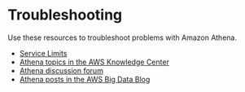# Troubleshooting<a name="troubleshooting"></a>

Use these resources to troubleshoot problems with Amazon Athena\.
+  [Service Limits](service-limits.md) 
+  [Athena topics in the AWS Knowledge Center](https://aws.amazon.com/premiumsupport/knowledge-center/#athena) 
+  [Athena discussion forum](https://forums.aws.amazon.com/forum.jspa?forumID=242) 
+  [Athena posts in the AWS Big Data Blog](http://aws.amazon.com/blogs/big-data/tag/amazon-athena/) 